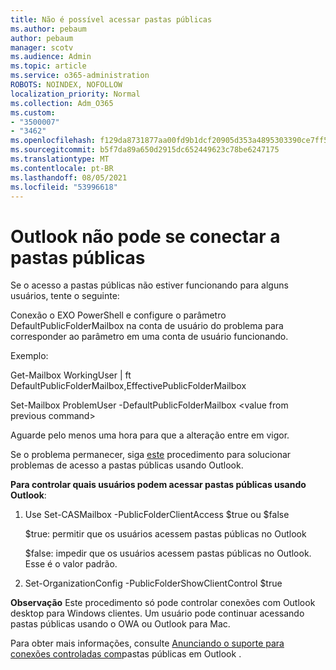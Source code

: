 ```yaml
---
title: Não é possível acessar pastas públicas
ms.author: pebaum
author: pebaum
manager: scotv
ms.audience: Admin
ms.topic: article
ms.service: o365-administration
ROBOTS: NOINDEX, NOFOLLOW
localization_priority: Normal
ms.collection: Adm_O365
ms.custom:
- "3500007"
- "3462"
ms.openlocfilehash: f129da8731877aa00fd9b1dcf20905d353a4895303390ce7ff5642a8ff3ccbc2
ms.sourcegitcommit: b5f7da89a650d2915dc652449623c78be6247175
ms.translationtype: MT
ms.contentlocale: pt-BR
ms.lasthandoff: 08/05/2021
ms.locfileid: "53996618"
---
```

# <a name="outlook-cannot-connect-to-public-folders"></a>Outlook não pode se conectar a pastas públicas

Se o acesso a pastas públicas não estiver funcionando para alguns usuários, tente o seguinte:

Conexão o EXO PowerShell e configure o parâmetro DefaultPublicFolderMailbox na conta de usuário do problema para corresponder ao parâmetro em uma conta de usuário funcionando.

Exemplo:

Get-Mailbox WorkingUser | ft DefaultPublicFolderMailbox,EffectivePublicFolderMailbox

Set-Mailbox ProblemUser -DefaultPublicFolderMailbox \<value from previous command>

Aguarde pelo menos uma hora para que a alteração entre em vigor.

Se o problema permanecer, siga [este](https://aka.ms/pfcte) procedimento para solucionar problemas de acesso a pastas públicas usando Outlook.
 
**Para controlar quais usuários podem acessar pastas públicas usando Outlook**:

1.  Use Set-CASMailbox <mailboxname> -PublicFolderClientAccess $true ou $false  
      
    $true: permitir que os usuários acessem pastas públicas no Outlook  
      
    $false: impedir que os usuários acessem pastas públicas no Outlook. Esse é o valor padrão.  
        
2.  Set-OrganizationConfig -PublicFolderShowClientControl $true   
      
**Observação** Este procedimento só pode controlar conexões com Outlook desktop para Windows clientes. Um usuário pode continuar acessando pastas públicas usando o OWA ou Outlook para Mac.
 
Para obter mais informações, consulte [Anunciando o suporte para conexões controladas com](https://aka.ms/controlpf)pastas públicas em Outlook .